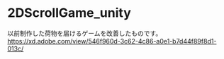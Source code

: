 # 2DScrollGame_unity
以前制作した荷物を届けるゲームを改善したものです。  
https://xd.adobe.com/view/546f960d-3c62-4c86-a0e1-b7d44f89f8d1-013c/  
